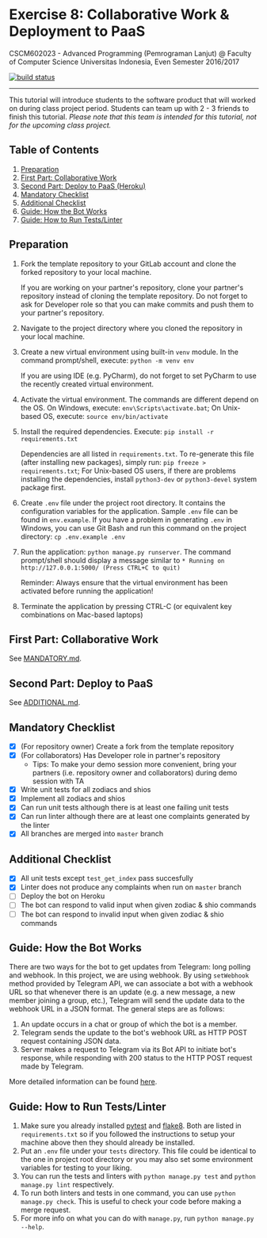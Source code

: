 # Exercise 8: Collaborative Work & Deployment to PaaS

CSCM602023 - Advanced Programming (Pemrograman Lanjut) @ Faculty of
Computer Science Universitas Indonesia, Even Semester 2016/2017

[![build status](https://gitlab.com/CSUI-AdvProg-2017/lab-exercises/badges/week_8/build.svg)](https://gitlab.com/CSUI-AdvProg-2017/lab-exercises/commits/week_8)

* * *

This tutorial will introduce students to the software product that will
worked on during class project period. Students can team up with 2 - 3
friends to finish this tutorial. *Please note that this team is intended
for this tutorial, not for the upcoming class project.*

## Table of Contents

1. [Preparation](#preparation)
2. [First Part: Collaborative Work](#first-part-collaborative-work)
3. [Second Part: Deploy to PaaS (Heroku)](#second-part-deploy-to-pass)
4. [Mandatory Checklist](#mandatory-checklist)
5. [Additional Checklist](#additional-checklist)
6. [Guide: How the Bot Works](#guide-how-the-bot-works)
7. [Guide: How to Run Tests/Linter](#guide-how-to-run-tests-linters)

## Preparation

1. Fork the template repository to your GitLab account and clone the
forked repository to your local machine.

    If you are working on your partner's repository, clone your 
    partner's repository instead of cloning the template repository.
    Do not forget to ask for Developer role so that you can make
    commits and push them to your partner's repository.
2. Navigate to the project directory where you cloned the repository
in your local machine.
3. Create a new virtual environment using built-in `venv` module. In
the command prompt/shell, execute: `python -m venv env`

    If you are using IDE (e.g. PyCharm), do not forget to set PyCharm
    to use the recently created virtual environment.
4. Activate the virtual environment. The commands are different depend
on the OS. On Windows, execute: `env\Scripts\activate.bat`; On Unix-based
OS, execute: `source env/bin/activate`
5. Install the required dependencies. Execute:
`pip install -r requirements.txt`

    Dependencies are all listed in `requirements.txt`. To re-generate
    this file (after installing new packages), simply run:
    `pip freeze > requirements.txt`; For Unix-based OS users, if there
    are problems installing the dependencies, install `python3-dev` or
    `python3-devel` system package first.
6. Create `.env` file under the project root directory. It contains the
configuration variables for the application. Sample `.env` file can be
found in `env.example`. If you have a problem in generating `.env` in
Windows, you can use Git Bash and run this command on the project
directory: `cp .env.example .env`
7. Run the application: `python manage.py runserver`. The command
prompt/shell should display a message similar to `* Running on
http://127.0.0.1:5000/ (Press CTRL+C to quit)`

    Reminder: Always ensure that the virtual environment has been
    activated before running the application!
8. Terminate the application by pressing CTRL-C (or equivalent key
combinations on Mac-based laptops)

## First Part: Collaborative Work 

See [MANDATORY.md](MANDATORY.md).

## Second Part: Deploy to PaaS

See [ADDITIONAL.md](ADDITIONAL.md).

## Mandatory Checklist

- [X] (For repository owner) Create a fork from the template repository
- [X] (For collaborators) Has Developer role in partner's repository
    - Tips: To make your demo session more convenient, bring your
    partners (i.e. repository owner and collaborators) during demo session
    with TA
- [X] Write unit tests for all zodiacs and shios
- [X] Implement all zodiacs and shios
- [X] Can run unit tests although there is at least one failing unit tests
- [X] Can run linter although there are at least one complaints generated
by the linter
- [X] All branches are merged into `master` branch

## Additional Checklist

- [X] All unit tests except `test_get_index` pass succesfully
- [X] Linter does not produce any complaints when run on `master`
branch
- [ ] Deploy the bot on Heroku 
- [ ] The bot can respond to valid input when given zodiac & shio
commands
- [ ] The bot can respond to invalid input when given zodiac & shio
commands

## Guide: How the Bot Works

There are two ways for the bot to get updates from Telegram: long
polling and webhook. In this project, we are using webhook.
By using `setWebhook` method provided by Telegram API, we can associate
a bot with a webhook URL so that whenever there is an update (e.g. a
new message, a new member joining a group, etc.), Telegram will send
the update data to the webhook URL in a JSON format. The general steps
are as follows:

1. An update occurs in a chat or group of which the bot is a member.
2. Telegram sends the update to the bot's webhook URL as HTTP POST
request containing JSON data.
3. Server makes a request to Telegram via its Bot API to initiate bot's
response, while responding with 200 status to the HTTP POST request
made by Telegram.

More detailed information can be found [here](https://core.telegram.org/bots/api#getting-updates).

## Guide: How to Run Tests/Linter
 
1. Make sure you already installed [pytest][pytest] and [flake8][flake8]. Both are listed in `requirements.txt` so if you followed the instructions to setup your machine above then they should already be installed.
2. Put an `.env` file under your `tests` directory. This file could be identical to the one in project root directory or you may also set some environment variables for testing to your liking.
3. You can run the tests and linters with `python manage.py test` and `python manage.py lint` respectively.
4. To run both linters and tests in one command, you can use `python manage.py check`. This is useful to check your code before making a merge request.
5. For more info on what you can do with `manage.py`, run `python manage.py --help`.

[pytest]: http://pytest.org/latest/
[flake8]: https://pypi.python.org/pypi/flake8
